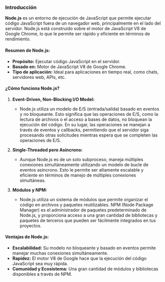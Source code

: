 ### Introducción
**Node.js** es un entorno de ejecución de JavaScript que permite ejecutar código JavaScript fuera de un navegador web, principalmente en el lado del servidor. Node.js está construido sobre el motor de JavaScript V8 de Google Chrome, lo que le permite ser rápido y eficiente en términos de rendimiento.

#### Resumen de Node.js:
- **Propósito:** Ejecutar código JavaScript en el servidor.
- **Basado en:** Motor de JavaScript V8 de Google Chrome.
- **Tipo de aplicación:** Ideal para aplicaciones en tiempo real, como chats, servidores web, APIs, etc.

#### ¿Cómo funciona Node.js?

1. **Event-Driven, Non-Blocking I/O Model:**
    - Node.js utiliza un modelo de E/S (entrada/salida) basado en eventos y no bloqueante. Esto significa que las operaciones de E/S, como la lectura de archivos o el acceso a bases de datos, no bloquean la ejecución del código. En su lugar, las operaciones se manejan a través de eventos y callbacks, permitiendo que el servidor siga procesando otras solicitudes mientras espera que se completen las operaciones de E/S.
    
2. **Single-Threaded pero Asíncrono:**
    - Aunque Node.js es de un solo subproceso, maneja múltiples conexiones simultáneamente utilizando un modelo de bucle de eventos asíncrono. Esto le permite ser altamente escalable y eficiente en términos de manejo de múltiples conexiones simultáneas.
    
3. **Módulos y NPM:**
    - Node.js utiliza un sistema de módulos que permite organizar el código en archivos y paquetes reutilizables. NPM (Node Package Manager) es el administrador de paquetes predeterminado de Node.js, y proporciona acceso a una gran cantidad de bibliotecas y paquetes de terceros que pueden ser fácilmente integrados en tus proyectos.

#### Ventajas de Node.js:
- **Escalabilidad:** Su modelo no bloqueante y basado en eventos permite manejar muchas conexiones simultáneamente.
- **Rapidez:** El motor V8 de Google hace que la ejecución del código JavaScript sea muy rápida.
- **Comunidad y Ecosistema:** Una gran cantidad de módulos y bibliotecas disponibles a través de NPM.